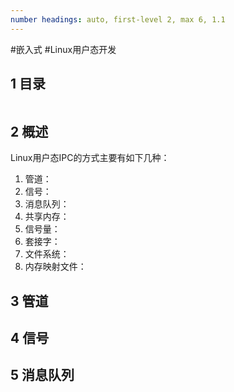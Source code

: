 ```yaml
---
number headings: auto, first-level 2, max 6, 1.1
---
```

#嵌入式 #Linux用户态开发

## 1 目录

```toc
```

## 2 概述

Linux用户态IPC的方式主要有如下几种：
1. 管道：
2. 信号：
3. 消息队列：
4. 共享内存：
5. 信号量：
6. 套接字：
7. 文件系统：
8. 内存映射文件：

## 3 管道



## 4 信号


## 5 消息队列



